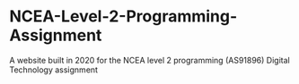 # NCEA-Level-2-Programming-Assignment
A website built in 2020 for the NCEA level 2 programming (AS91896) Digital Technology assignment
